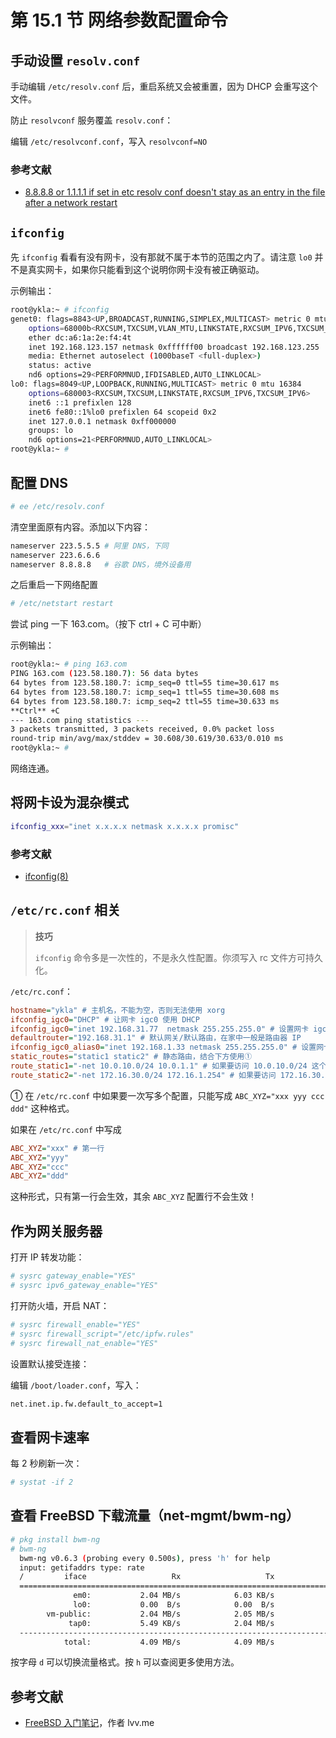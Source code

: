 # 第 15.1 节 网络参数配置命令

## 手动设置 `resolv.conf`

手动编辑 `/etc/resolv.conf` 后，重启系统又会被重置，因为 DHCP 会重写这个文件。

防止 `resolvconf` 服务覆盖 `resolv.conf`：

编辑 `/etc/resolvconf.conf`，写入 `resolvconf=NO`

### 参考文献

- [8.8.8.8 or 1.1.1.1 if set in etc resolv conf doesn't stay as an entry in the file after a network restart](https://forums.freebsd.org/threads/8-8-8-8-or-1-1-1-1-if-set-in-etc-resolv-conf-doesnt-stay-as-an-entry-in-the-file-after-a-network-restart.85951/)

## `ifconfig`

先 `ifconfig` 看看有没有网卡，没有那就不属于本节的范围之内了。请注意 `lo0` 并不是真实网卡，如果你只能看到这个说明你网卡没有被正确驱动。

示例输出：

```sh
root@ykla:~ # ifconfig
genet0: flags=8843<UP,BROADCAST,RUNNING,SIMPLEX,MULTICAST> metric 0 mtu 1500
	options=68000b<RXCSUM,TXCSUM,VLAN_MTU,LINKSTATE,RXCSUM_IPV6,TXCSUM_IPV6>
	ether dc:a6:1a:2e:f4:4t
	inet 192.168.123.157 netmask 0xffffff00 broadcast 192.168.123.255
	media: Ethernet autoselect (1000baseT <full-duplex>)
	status: active
	nd6 options=29<PERFORMNUD,IFDISABLED,AUTO_LINKLOCAL>
lo0: flags=8049<UP,LOOPBACK,RUNNING,MULTICAST> metric 0 mtu 16384
	options=680003<RXCSUM,TXCSUM,LINKSTATE,RXCSUM_IPV6,TXCSUM_IPV6>
	inet6 ::1 prefixlen 128
	inet6 fe80::1%lo0 prefixlen 64 scopeid 0x2
	inet 127.0.0.1 netmask 0xff000000
	groups: lo
	nd6 options=21<PERFORMNUD,AUTO_LINKLOCAL>
root@ykla:~ #
```

## 配置 DNS

```sh
# ee /etc/resolv.conf
```

清空里面原有内容。添加以下内容：

```sh
nameserver 223.5.5.5 # 阿里 DNS，下同
nameserver 223.6.6.6
nameserver 8.8.8.8   # 谷歌 DNS，境外设备用
```

之后重启一下网络配置

```sh
# /etc/netstart restart
```

尝试 ping 一下 163.com。（按下 ctrl + C 可中断）

示例输出：

```sh
root@ykla:~ # ping 163.com
PING 163.com (123.58.180.7): 56 data bytes
64 bytes from 123.58.180.7: icmp_seq=0 ttl=55 time=30.617 ms
64 bytes from 123.58.180.7: icmp_seq=1 ttl=55 time=30.608 ms
64 bytes from 123.58.180.7: icmp_seq=2 ttl=55 time=30.633 ms
**Ctrl** +C
--- 163.com ping statistics ---
3 packets transmitted, 3 packets received, 0.0% packet loss
round-trip min/avg/max/stddev = 30.608/30.619/30.633/0.010 ms
root@ykla:~ #
```

网络连通。


## 将网卡设为混杂模式

```sh
ifconfig_xxx="inet x.x.x.x netmask x.x.x.x promisc"
```

### 参考文献

- [ifconfig(8)](https://man.freebsd.org/cgi/man.cgi?ifconfig(8))

## `/etc/rc.conf` 相关

>**技巧**
>
>`ifconfig` 命令多是一次性的，不是永久性配置。你须写入  rc 文件方可持久化。

`/etc/rc.conf`：

```ini
hostname="ykla" # 主机名，不能为空，否则无法使用 xorg
ifconfig_igc0="DHCP" # 让网卡 igc0 使用 DHCP
ifconfig_igc0="inet 192.168.31.77  netmask 255.255.255.0" # 设置网卡 igc0 的 IPv4 为 192.168.31.77，子网掩码为 255.255.255.0（静态 IP）
defaultrouter="192.168.31.1" # 默认网关/默认路由，在家中一般是路由器 IP
ifconfig_igc0_alias0="inet 192.168.1.33 netmask 255.255.255.0" # 设置网卡 igc0 别名 IPv4 192.168.1.33，子网掩码为 255.255.255.0。即拥有额外的 IPv4 地址
static_routes="static1 static2" # 静态路由，结合下方使用①
route_static1="-net 10.0.10.0/24 10.0.1.1" # 如果要访问 10.0.10.0/24 这个网络（10.0.10.0 到 10.0.10.254），就把数据包发送给 10.0.1.1，由它来转发
route_static2="-net 172.16.30.0/24 172.16.1.254" # 如果要访问 172.16.30.0/24  这个网络（172.16.30.1 到 172.16.30.254），就把数据包发送给 172.16.1.254，由它来转发
```

① 在 `/etc/rc.conf` 中如果要一次写多个配置，只能写成 `ABC_XYZ="xxx yyy ccc ddd"` 这种格式。

如果在 `/etc/rc.conf` 中写成

```ini
ABC_XYZ="xxx" # 第一行
ABC_XYZ="yyy"
ABC_XYZ="ccc"
ABC_XYZ="ddd"
```

这种形式，只有第一行会生效，其余 `ABC_XYZ` 配置行不会生效！

## 作为网关服务器

打开 IP 转发功能：

```sh
# sysrc gateway_enable="YES"
# sysrc ipv6_gateway_enable="YES"
```

打开防火墙，开启 NAT：

```sh
# sysrc firewall_enable="YES"
# sysrc firewall_script="/etc/ipfw.rules"
# sysrc firewall_nat_enable="YES"
```

设置默认接受连接：

编辑 `/boot/loader.conf`，写入：

```sh
net.inet.ip.fw.default_to_accept=1
```

## 查看网卡速率

每 2 秒刷新一次：

```sh
# systat -if 2
```

## 查看 FreeBSD 下载流量（net-mgmt/bwm-ng）

```sh
# pkg install bwm-ng
# bwm-ng
  bwm-ng v0.6.3 (probing every 0.500s), press 'h' for help
  input: getifaddrs type: rate
  /         iface                   Rx                   Tx                Total
  ==============================================================================
              em0:           2.04 MB/s            6.03 KB/s            2.05 MB/s
              lo0:           0.00  B/s            0.00  B/s            0.00  B/s
        vm-public:           2.04 MB/s            2.05 MB/s            4.09 MB/s
             tap0:           5.49 KB/s            2.04 MB/s            2.04 MB/s
  ------------------------------------------------------------------------------
            total:           4.09 MB/s            4.09 MB/s            8.18 MB/s
```

按字母 `d` 可以切换流量格式。按 `h` 可以查阅更多使用方法。

## 参考文献

- [FreeBSD 入门笔记](https://lvv.me/posts/2021/04/19_freebsd_101/)，作者 lvv.me
